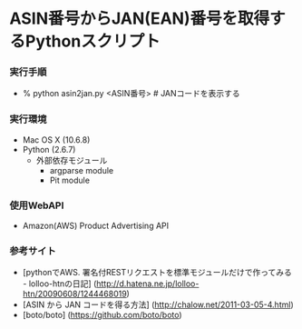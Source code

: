 ASIN番号からJAN(EAN)番号を取得するPythonスクリプト
==============================================

### 実行手順
* % python asin2jan.py <ASIN番号>  # JANコードを表示する

### 実行環境
* Mac OS X (10.6.8)
* Python (2.6.7)
    * 外部依存モジュール
        * argparse module
        * Pit module

### 使用WebAPI
* Amazon(AWS) Product Advertising API

### 参考サイト
* [pythonでAWS. 署名付RESTリクエストを標準モジュールだけで作ってみる - lolloo-htnの日記] (http://d.hatena.ne.jp/lolloo-htn/20090608/1244468019)
* [ASIN から JAN コードを得る方法] (http://chalow.net/2011-03-05-4.html)
* [boto/boto] (https://github.com/boto/boto)

